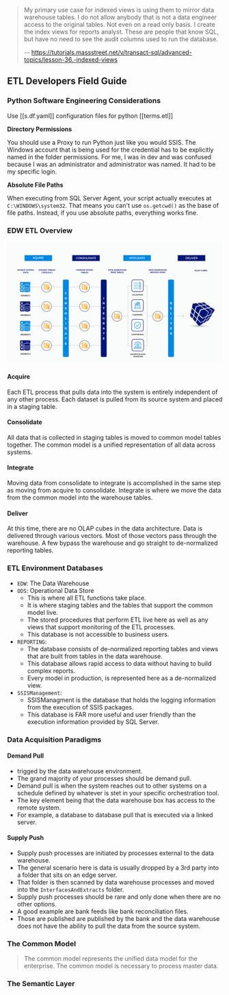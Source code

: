 
<!-- ACTIVE -->

> My primary use case for indexed views is using them to mirror data warehouse tables. I do not allow anybody that is not a data engineer access to the original tables. Not even on a read only basis. I create the index views for reports analyst. These are people that know SQL, but have no need to see the audit columns used to run the database.
>
> -- <https://tutorials.massstreet.net/v/transact-sql/advanced-topics/lesson-36.-indexed-views>

## ETL Developers Field Guide

### Python Software Engineering Considerations

Use [[s.df.yaml]] configuration files for python [[terms.etl]]

**Directory Permissions**

You should use a Proxy to run Python just like you would SSIS. The Windows account that is being used for the credential has to be explicitly named in the folder permissions. For me, I was in dev and was confused because I was an administrator and administrator was named. It had to be my specific login.

**Absolute File Paths**

When executing from SQL Server Agent, your script actually executes at `C:\WINDOWS\system32`. That means you can't use `os.getcwd()` as the base of file paths. Instead, if you use absolute paths, everything works fine.

### EDW ETL Overview

![EDW ETL Overview](/assets/images/2022-07-06-16-39-18.png)

#### Acquire

Each ETL process that pulls data into the system is entirely independent of any other process. Each dataset is pulled from its source system and placed in a staging table.

#### Consolidate

All data that is collected in staging tables is moved to common model tables together. The common model is a unified representation of all data across systems.

#### Integrate

Moving data from consolidate to integrate is accomplished in the same step as moving from acquire to consolidate. Integrate is where we move the data from the common model into the warehouse tables.
 
#### Deliver

At this time, there are no OLAP cubes in the data architecture. Data is delivered through various vectors. Most of those vectors pass through the warehouse. A few bypass the warehouse and go straight to de-normalized reporting tables.

### ETL Environment Databases

- `EDW`: The Data Warehouse
- `ODS`: Operational Data Store
  - This is where all ETL functions take place.
  - It is where staging tables and the tables that support the common model live.
  - The stored procedures that perform ETL live here as well as any views that support monitoring of the ETL processes.
  - This database is not accessible to business users.
- `REPORTING`:
  - The database consists of de-normalized reporting tables and views that are built from tables in the data warehouse.
  - This database allows rapid access to data without having to build complex reports.
  - Every model in production, is represented here as a de-normalized view.
- `SSISManagement`:
  - SSISManagment is the database that holds the logging information from the execution of SSIS packages.
  - This database is FAR more useful and user friendly than the execution information provided by SQL Server.

### Data Acquisition Paradigms

#### Demand Pull

- trigged by the data warehouse environment.
- The grand majority of your processes should be demand pull.
- Demand pull is when the system reaches out to other systems on a schedule defined by whatever is stet in your specific orchestration tool.
- The key element being that the data warehouse box has access to the remote system.
- For example, a database to database pull that is executed via a linked server.

#### Supply Push

- Supply push processes are initiated by processes external to the data warehouse.
- The general scenario here is data is usually dropped by a 3rd party into a folder that sits on an edge server.
- That folder is then scanned by data warehouse processes and moved into the `InterfacesAndExtracts` folder.
- Supply push processes should be rare and only done when there are no other options.
- A good example are bank feeds like bank reconciliation files.
- Those are published are published by the bank and the data warehouse does not have the ability to pull the data from the source system.

### The Common Model

> The common model represents the unified data model for the enterprise. The common model is necessary to process master data.

### The Semantic Layer

